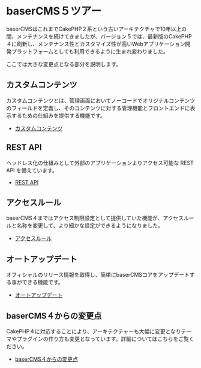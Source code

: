 # baserCMS５ツアー

baserCMSはこれまでCakePHP２系という古いアーキテクチャで10年以上の間、メンテナンスを続けてきましたが、バージョン５では、最新版のCakePHP４に刷新し、メンテナンス性とカスタマイズ性が高いWebアプリケーション開発プラットフォームとしても利用できるように生まれ変わりました。  

ここでは大きな変更点となる部分を説明します。

## カスタムコンテンツ
カスタムコンテンツとは、管理画面においてノーコードでオリジナルコンテンツのフィールドを定義し、そのコンテンツに対する管理機能とフロントエンドに表示するための仕組みを提供する機能です。

- [カスタムコンテンツ](./custom_content)

## REST API
ヘッドレス化の仕組みとして外部のアプリケーションよりアクセス可能な REST API を備えています。
- [REST API](./rest_api)

## アクセスルール
baserCMS４まではアクセス制限設定として提供していた機能が、アクセスルールと名称を変更して、より細かな設定ができるようになりました。
- [アクセスルール](./access_rule)

## オートアップデート
オフィシャルのリリース情報を取得し、簡単にbaserCMSコアをアップデートする事ができる機能です。
- [オートアップデート](./auto_update)

## baserCMS４からの変更点
CakePHP４に対応することにより、アーキテクチャーも大幅に変更となりテーマやプラグインの作り方も変更となっています。詳細についてはこちらをご覧ください。

- [baserCMS４からの変更点](../core/difference_from_basercms4)
